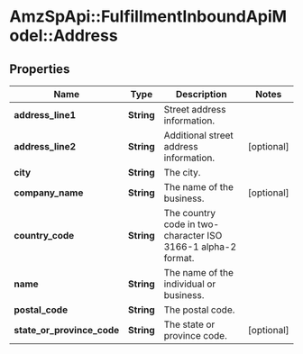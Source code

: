 # AmzSpApi::FulfillmentInboundApiModel::Address

## Properties
Name | Type | Description | Notes
------------ | ------------- | ------------- | -------------
**address_line1** | **String** | Street address information. | 
**address_line2** | **String** | Additional street address information. | [optional] 
**city** | **String** | The city. | 
**company_name** | **String** | The name of the business. | [optional] 
**country_code** | **String** | The country code in two-character ISO 3166-1 alpha-2 format. | 
**name** | **String** | The name of the individual or business. | 
**postal_code** | **String** | The postal code. | 
**state_or_province_code** | **String** | The state or province code. | [optional] 

